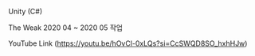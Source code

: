 Unity (C#)

The Weak 2020 04 ~ 2020 05 작업

YouTube Link
(https://youtu.be/hOvCl-0xLQs?si=CcSWQD8SO_hxhHJw)
